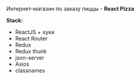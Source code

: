 Интернет-магазин по заказу пиццы - **React Pizza**

**Stack:**

- ReactJS + хуки
- React Router
- Redux
- Redux thunk
- json-server
- Axios
- classnames
